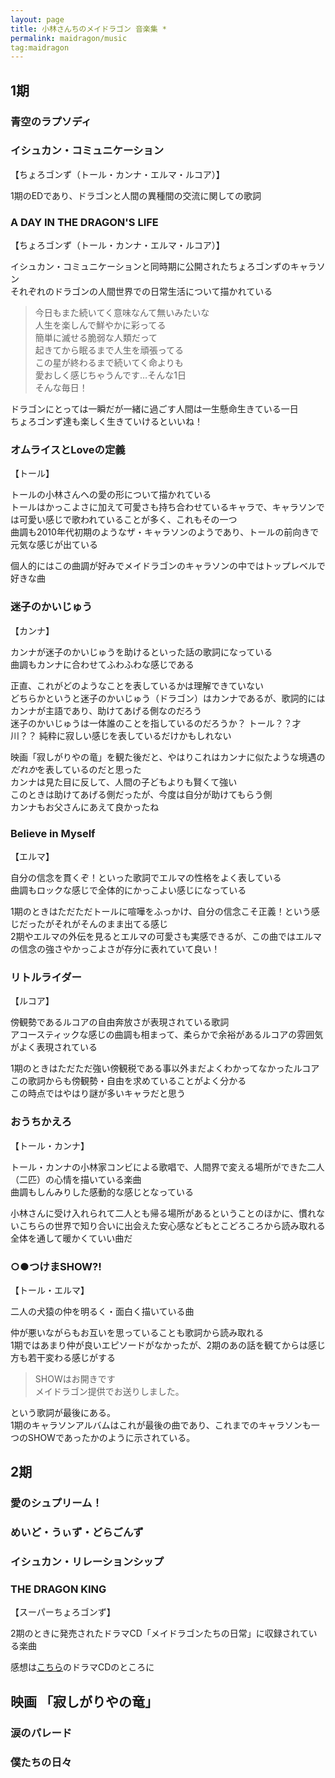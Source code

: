 ```yaml
---
layout: page
title: 小林さんちのメイドラゴン 音楽集 *
permalink: maidragon/music
tag:maidragon
---
```


## 1期

### 青空のラプソディ

### イシュカン・コミュニケーション

【ちょろゴンず（トール・カンナ・エルマ・ルコア）】

1期のEDであり、ドラゴンと人間の異種間の交流に関しての歌詞  

### A DAY IN THE DRAGON'S LIFE

【ちょろゴンず（トール・カンナ・エルマ・ルコア）】

イシュカン・コミュニケーションと同時期に公開されたちょろゴンずのキャラソン  
それぞれのドラゴンの人間世界での日常生活について描かれている  

> 今日もまた続いてく意味なんて無いみたいな  
> 人生を楽しんで鮮やかに彩ってる  
> 簡単に滅せる脆弱な人類だって  
> 起きてから眠るまで人生を頑張ってる  
> この星が終わるまで続いてく命よりも  
> 愛おしく感じちゃうんです…そんな1日  
> そんな毎日！  

ドラゴンにとっては一瞬だが一緒に過ごす人間は一生懸命生きている一日  
ちょろゴンず達も楽しく生きていけるといいね！

### オムライスとLoveの定義

【トール】

トールの小林さんへの愛の形について描かれている  
トールはかっこよさに加えて可愛さも持ち合わせているキャラで、キャラソンでは可愛い感じで歌われていることが多く、これもその一つ  
曲調も2010年代初期のようなザ・キャラソンのようであり、トールの前向きで元気な感じが出ている  

個人的にはこの曲調が好みでメイドラゴンのキャラソンの中ではトップレベルで好きな曲

### 迷子のかいじゅう

【カンナ】

カンナが迷子のかいじゅうを助けるといった話の歌詞になっている  
曲調もカンナに合わせてふわふわな感じである

正直、これがどのようなことを表しているかは理解できていない  
どちらかというと迷子のかいじゅう（ドラゴン）はカンナであるが、歌詞的にはカンナが主語であり、助けてあげる側なのだろう  
迷子のかいじゅうは一体誰のことを指しているのだろうか？ トール？？才川？？
純粋に寂しい感じを表しているだけかもしれない

映画「寂しがりやの竜」を観た後だと、やはりこれはカンナに似たような境遇の*だれか*を表しているのだと思った  
カンナは見た目に反して、人間の子どもよりも賢くて強い  
このときは助けてあげる側だったが、今度は自分が助けてもらう側  
カンナもお父さんにあえて良かったね

### Believe in Myself

【エルマ】

自分の信念を貫くぞ！といった歌詞でエルマの性格をよく表している  
曲調もロックな感じで全体的にかっこよい感じになっている

1期のときはただただトールに喧嘩をふっかけ、自分の信念こそ正義！という感じだったがそれがそんのまま出てる感じ  
2期やエルマの外伝を見るとエルマの可愛さも実感できるが、この曲ではエルマの信念の強さやかっこよさが存分に表れていて良い！

### リトルライダー

【ルコア】

傍観勢であるルコアの自由奔放さが表現されている歌詞  
アコースティックな感じの曲調も相まって、柔らかで余裕があるルコアの雰囲気がよく表現されている

1期のときはただただ強い傍観税である事以外まだよくわかってなかったルコア  
この歌詞からも傍観勢・自由を求めていることがよく分かる  
この時点ではやはり謎が多いキャラだと思う

### おうちかえろ

【トール・カンナ】

トール・カンナの小林家コンビによる歌唱で、人間界で変える場所ができた二人（二匹）の心情を描いている楽曲  
曲調もしんみりした感動的な感じとなっている

小林さんに受け入れられて二人とも帰る場所があるということのほかに、慣れないこちらの世界で知り合いに出会えた安心感などもとこどろころから読み取れる  
全体を通して暖かくていい曲だ

### ○●つけまSHOW?!

【トール・エルマ】

二人の犬猿の仲を明るく・面白く描いている曲  

仲が悪いながらもお互いを思っていることも歌詞から読み取れる  
1期ではあまり仲が良いエピソードがなかったが、2期のあの話を観てからは感じ方も若干変わる感じがする

> SHOWはお開きです  
> メイドラゴン提供でお送りしました。  

という歌詞が最後にある。  
1期のキャラソンアルバムはこれが最後の曲であり、これまでのキャラソンも一つのSHOWであったかのように示されている。  

## 2期

### 愛のシュプリーム！

### めいど・うぃず・どらごんず

### イシュカン・リレーションシップ

### THE DRAGON KING

【スーパーちょろゴンず】

2期のときに発売されたドラマCD「メイドラゴンたちの日常」に収録されている楽曲

感想は[こちら]({{site.baseurl}}/2025/07/21/maidragon-dramaCD/#12-the-dragon-king)のドラマCDのところに

## 映画 「寂しがりやの竜」

### 涙のパレード

### 僕たちの日々
